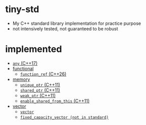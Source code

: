# tiny-std
- My C++ standard library implementation for practice purpose
- not intensively tested, not guaranteed to be robust

# implemented

- [`any` (C++17)](./doc/any.md)
- [functional](./doc/functional.md)
    - [`function_ref` (C++26)](./doc/functional.md#function_ref)
- [memory](./doc/memory.md)
    - [`unique_ptr` (C++11)](./doc/memory.md#unique_ptr)
    - [`shared_ptr` (C++11)](./doc/memory.md#shared_ptr)
    - [`weak_ptr` (C++11)](./doc/memory.md#weak_ptr)
    - [`enable_shared_from_this` (C++11)](./doc/memory.md#enable_shared_from_this)
- [vector](./doc/vector.md)
    - [`vector`](./doc/vector.md#vector-1)
    - [`fixed_capacity_vector (not in standard)`](./doc/vector.md#fixed_capacity_vector)

